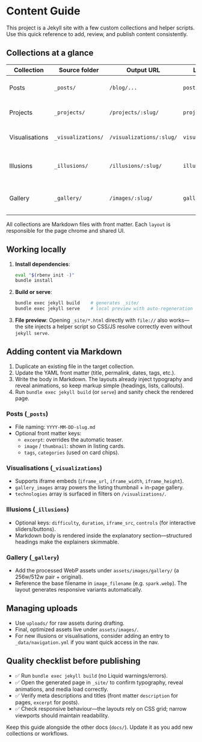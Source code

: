 # Content Guide

This project is a Jekyll site with a few custom collections and helper scripts. Use this quick reference to add, review, and publish content consistently.

## Collections at a glance

| Collection | Source folder | Output URL | Layout | Notes |
|------------|---------------|------------|--------|-------|
| Posts      | `_posts/`     | `/blog/...`| `post` | Standard Markdown posts with YAML front matter. |
| Projects   | `_projects/`  | `/projects/:slug/` | `project` | Featured dashboard/portfolio items. |
| Visualisations | `_visualizations/` | `/visualizations/:slug/` | `visualization` | Interactive data stories. Supports gallery images and iframe demos. |
| Illusions  | `_illusions/` | `/illusions/:slug/` | `illusion` | Optical-illusion explainers with optional iframe demos and controls. |
| Gallery    | `_gallery/`   | `/images/:slug/` | `gallery-item` | Static image showcases, typically paired with uploads in `assets/images/gallery/`. |

All collections are Markdown files with front matter. Each `layout` is responsible for the page chrome and shared UI.

## Working locally

1. **Install dependencies**:
   ```bash
   eval "$(rbenv init -)"
   bundle install
   ```
2. **Build or serve**:
   ```bash
   bundle exec jekyll build    # generates _site/
   bundle exec jekyll serve    # local preview with auto-regeneration
   ```
3. **File preview**: Opening `_site/*.html` directly with `file://` also works—the site injects a helper script so CSS/JS resolve correctly even without `jekyll serve`.

## Adding content via Markdown

1. Duplicate an existing file in the target collection.
2. Update the YAML front matter (title, permalink, dates, tags, etc.).
3. Write the body in Markdown. The layouts already inject typography and reveal animations, so keep markup simple (headings, lists, callouts).
4. Run `bundle exec jekyll build` (or `serve`) and sanity check the rendered page.

### Posts (`_posts`)
- File naming: `YYYY-MM-DD-slug.md`
- Optional front matter keys:
  - `excerpt`: overrides the automatic teaser.
  - `image` / `thumbnail`: shown in listing cards.
  - `tags`, `categories` (used on card chips).

### Visualisations (`_visualizations`)
- Supports iframe embeds (`iframe_url`, `iframe_width`, `iframe_height`).
- `gallery_images` array powers the listing thumbnail + in-page gallery.
- `technologies` array is surfaced in filters on `/visualizations/`.

### Illusions (`_illusions`)
- Optional keys: `difficulty`, `duration`, `iframe_src`, `controls` (for interactive sliders/buttons).
- Markdown body is rendered inside the explanatory section—structured headings make the explainers skimmable.

### Gallery (`_gallery`)
- Add the processed WebP assets under `assets/images/gallery/` (a 256w/512w pair + original).
- Reference the base filename in `image_filename` (e.g. `spark.webp`). The layout generates responsive variants automatically.

## Managing uploads

- Use `uploads/` for raw assets during drafting.
- Final, optimized assets live under `assets/images/`.
- For new illusions or visualisations, consider adding an entry to `_data/navigation.yml` if you want quick access in the nav.

## Quality checklist before publishing

- ✅ Run `bundle exec jekyll build` (no Liquid warnings/errors).
- ✅ Open the generated page in `_site/` to confirm typography, reveal animations, and media load correctly.
- ✅ Verify meta descriptions and titles (front matter `description` for pages, `excerpt` for posts).
- ✅ Check responsive behaviour—the layouts rely on CSS grid; narrow viewports should maintain readability.

Keep this guide alongside the other docs (`docs/`). Update it as you add new collections or workflows.
